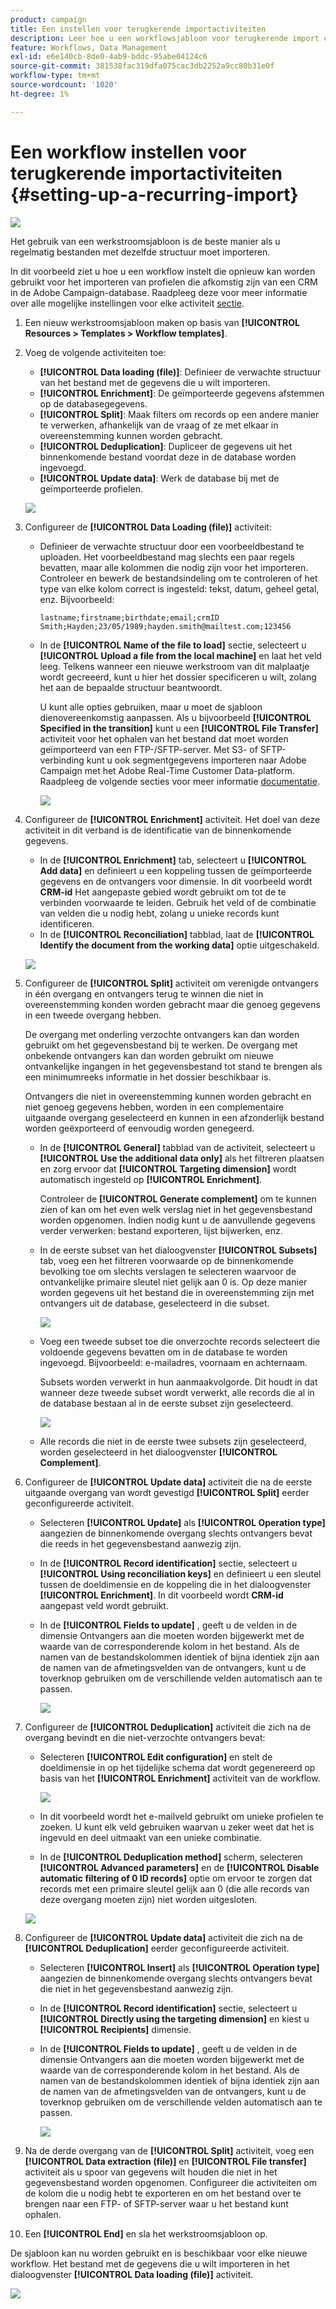 ```yaml
---
product: campaign
title: Een instellen voor terugkerende importactiviteiten
description: Leer hoe u een workflowsjabloon voor terugkerende import configureert.
feature: Workflows, Data Management
exl-id: e6e140cb-8de0-4ab9-bddc-95abe04124c6
source-git-commit: 381538fac319dfa075cac3db2252a9cc80b31e0f
workflow-type: tm+mt
source-wordcount: '1020'
ht-degree: 1%

---
```


# Een workflow instellen voor terugkerende importactiviteiten {#setting-up-a-recurring-import}

![](../../assets/v7-only.svg)

Het gebruik van een werkstroomsjabloon is de beste manier als u regelmatig bestanden met dezelfde structuur moet importeren.

In dit voorbeeld ziet u hoe u een workflow instelt die opnieuw kan worden gebruikt voor het importeren van profielen die afkomstig zijn van een CRM in de Adobe Campaign-database. Raadpleeg deze voor meer informatie over alle mogelijke instellingen voor elke activiteit [sectie](about-activities.md).

1. Een nieuw werkstroomsjabloon maken op basis van **[!UICONTROL Resources > Templates > Workflow templates]**.
1. Voeg de volgende activiteiten toe:

   * **[!UICONTROL Data loading (file)]**: Definieer de verwachte structuur van het bestand met de gegevens die u wilt importeren.
   * **[!UICONTROL Enrichment]**: De geïmporteerde gegevens afstemmen op de databasegegevens.
   * **[!UICONTROL Split]**: Maak filters om records op een andere manier te verwerken, afhankelijk van de vraag of ze met elkaar in overeenstemming kunnen worden gebracht.
   * **[!UICONTROL Deduplication]**: Dupliceer de gegevens uit het binnenkomende bestand voordat deze in de database worden ingevoegd.
   * **[!UICONTROL Update data]**: Werk de database bij met de geïmporteerde profielen.

   ![](assets/import_template_example0.png)

1. Configureer de **[!UICONTROL Data Loading (file)]** activiteit:

   * Definieer de verwachte structuur door een voorbeeldbestand te uploaden. Het voorbeeldbestand mag slechts een paar regels bevatten, maar alle kolommen die nodig zijn voor het importeren. Controleer en bewerk de bestandsindeling om te controleren of het type van elke kolom correct is ingesteld: tekst, datum, geheel getal, enz. Bijvoorbeeld:

      ```
      lastname;firstname;birthdate;email;crmID
      Smith;Hayden;23/05/1989;hayden.smith@mailtest.com;123456
      ```

   * In de **[!UICONTROL Name of the file to load]** sectie, selecteert u **[!UICONTROL Upload a file from the local machine]** en laat het veld leeg. Telkens wanneer een nieuwe werkstroom van dit malplaatje wordt gecreeerd, kunt u hier het dossier specificeren u wilt, zolang het aan de bepaalde structuur beantwoordt.

      U kunt alle opties gebruiken, maar u moet de sjabloon dienovereenkomstig aanpassen. Als u bijvoorbeeld **[!UICONTROL Specified in the transition]** kunt u een **[!UICONTROL File Transfer]** activiteit voor het ophalen van het bestand dat moet worden geïmporteerd van een FTP-/SFTP-server. Met S3- of SFTP-verbinding kunt u ook segmentgegevens importeren naar Adobe Campaign met het Adobe Real-Time Customer Data-platform. Raadpleeg de volgende secties voor meer informatie [documentatie](https://experienceleague.adobe.com/docs/experience-platform/destinations/catalog/email-marketing/adobe-campaign.html).

      ![](assets/import_template_example1.png)

1. Configureer de **[!UICONTROL Enrichment]** activiteit. Het doel van deze activiteit in dit verband is de identificatie van de binnenkomende gegevens.

   * In de **[!UICONTROL Enrichment]** tab, selecteert u **[!UICONTROL Add data]** en definieert u een koppeling tussen de geïmporteerde gegevens en de ontvangers voor dimensie. In dit voorbeeld wordt **CRM-id** Het aangepaste gebied wordt gebruikt om tot de te verbinden voorwaarde te leiden. Gebruik het veld of de combinatie van velden die u nodig hebt, zolang u unieke records kunt identificeren.
   * In de **[!UICONTROL Reconciliation]** tabblad, laat de **[!UICONTROL Identify the document from the working data]** optie uitgeschakeld.

   ![](assets/import_template_example2.png)

1. Configureer de **[!UICONTROL Split]** activiteit om verenigde ontvangers in één overgang en ontvangers terug te winnen die niet in overeenstemming konden worden gebracht maar die genoeg gegevens in een tweede overgang hebben.

   De overgang met onderling verzochte ontvangers kan dan worden gebruikt om het gegevensbestand bij te werken. De overgang met onbekende ontvangers kan dan worden gebruikt om nieuwe ontvankelijke ingangen in het gegevensbestand tot stand te brengen als een minimumreeks informatie in het dossier beschikbaar is.

   Ontvangers die niet in overeenstemming kunnen worden gebracht en niet genoeg gegevens hebben, worden in een complementaire uitgaande overgang geselecteerd en kunnen in een afzonderlijk bestand worden geëxporteerd of eenvoudig worden genegeerd.

   * In de **[!UICONTROL General]** tabblad van de activiteit, selecteert u **[!UICONTROL Use the additional data only]** als het filtreren plaatsen en zorg ervoor dat **[!UICONTROL Targeting dimension]** wordt automatisch ingesteld op **[!UICONTROL Enrichment]**.

      Controleer de **[!UICONTROL Generate complement]** om te kunnen zien of kan om het even welk verslag niet in het gegevensbestand worden opgenomen. Indien nodig kunt u de aanvullende gegevens verder verwerken: bestand exporteren, lijst bijwerken, enz.

   * In de eerste subset van het dialoogvenster **[!UICONTROL Subsets]** tab, voeg een het filtreren voorwaarde op de binnenkomende bevolking toe om slechts verslagen te selecteren waarvoor de ontvankelijke primaire sleutel niet gelijk aan 0 is. Op deze manier worden gegevens uit het bestand die in overeenstemming zijn met ontvangers uit de database, geselecteerd in die subset.

      ![](assets/import_template_example3.png)

   * Voeg een tweede subset toe die onverzochte records selecteert die voldoende gegevens bevatten om in de database te worden ingevoegd. Bijvoorbeeld: e-mailadres, voornaam en achternaam.

      Subsets worden verwerkt in hun aanmaakvolgorde. Dit houdt in dat wanneer deze tweede subset wordt verwerkt, alle records die al in de database bestaan al in de eerste subset zijn geselecteerd.

      ![](assets/import_template_example3_2.png)

   * Alle records die niet in de eerste twee subsets zijn geselecteerd, worden geselecteerd in het dialoogvenster **[!UICONTROL Complement]**.

1. Configureer de **[!UICONTROL Update data]** activiteit die na de eerste uitgaande overgang van wordt gevestigd **[!UICONTROL Split]** eerder geconfigureerde activiteit.

   * Selecteren **[!UICONTROL Update]** als **[!UICONTROL Operation type]** aangezien de binnenkomende overgang slechts ontvangers bevat die reeds in het gegevensbestand aanwezig zijn.
   * In de **[!UICONTROL Record identification]** sectie, selecteert u **[!UICONTROL Using reconciliation keys]** en definieert u een sleutel tussen de doeldimensie en de koppeling die in het dialoogvenster **[!UICONTROL Enrichment]**. In dit voorbeeld wordt **CRM-id** aangepast veld wordt gebruikt.
   * In de **[!UICONTROL Fields to update]** , geeft u de velden in de dimensie Ontvangers aan die moeten worden bijgewerkt met de waarde van de corresponderende kolom in het bestand. Als de namen van de bestandskolommen identiek of bijna identiek zijn aan de namen van de afmetingsvelden van de ontvangers, kunt u de toverknop gebruiken om de verschillende velden automatisch aan te passen.

      ![](assets/import_template_example6.png)

1. Configureer de **[!UICONTROL Deduplication]** activiteit die zich na de overgang bevindt en die niet-verzochte ontvangers bevat:

   * Selecteren **[!UICONTROL Edit configuration]** en stelt de doeldimensie in op het tijdelijke schema dat wordt gegenereerd op basis van het **[!UICONTROL Enrichment]** activiteit van de workflow.

      ![](assets/import_template_example4.png)

   * In dit voorbeeld wordt het e-mailveld gebruikt om unieke profielen te zoeken. U kunt elk veld gebruiken waarvan u zeker weet dat het is ingevuld en deel uitmaakt van een unieke combinatie.
   * In de **[!UICONTROL Deduplication method]** scherm, selecteren **[!UICONTROL Advanced parameters]** en de **[!UICONTROL Disable automatic filtering of 0 ID records]** optie om ervoor te zorgen dat records met een primaire sleutel gelijk aan 0 (die alle records van deze overgang moeten zijn) niet worden uitgesloten.

   ![](assets/import_template_example7.png)

1. Configureer de **[!UICONTROL Update data]** activiteit die zich na de **[!UICONTROL Deduplication]** eerder geconfigureerde activiteit.

   * Selecteren **[!UICONTROL Insert]** als **[!UICONTROL Operation type]** aangezien de binnenkomende overgang slechts ontvangers bevat die niet in het gegevensbestand aanwezig zijn.
   * In de **[!UICONTROL Record identification]** sectie, selecteert u **[!UICONTROL Directly using the targeting dimension]** en kiest u **[!UICONTROL Recipients]** dimensie.
   * In de **[!UICONTROL Fields to update]** , geeft u de velden in de dimensie Ontvangers aan die moeten worden bijgewerkt met de waarde van de corresponderende kolom in het bestand. Als de namen van de bestandskolommen identiek of bijna identiek zijn aan de namen van de afmetingsvelden van de ontvangers, kunt u de toverknop gebruiken om de verschillende velden automatisch aan te passen.

      ![](assets/import_template_example8.png)

1. Na de derde overgang van de **[!UICONTROL Split]** activiteit, voeg een **[!UICONTROL Data extraction (file)]** en **[!UICONTROL File transfer]** activiteit als u spoor van gegevens wilt houden die niet in het gegevensbestand worden opgenomen. Configureer die activiteiten om de kolom die u nodig hebt te exporteren en om het bestand over te brengen naar een FTP- of SFTP-server waar u het bestand kunt ophalen.
1. Een **[!UICONTROL End]** en sla het werkstroomsjabloon op.

De sjabloon kan nu worden gebruikt en is beschikbaar voor elke nieuwe workflow. Het bestand met de gegevens die u wilt importeren in het dialoogvenster **[!UICONTROL Data loading (file)]** activiteit.

![](assets/import_template_example9.png)
